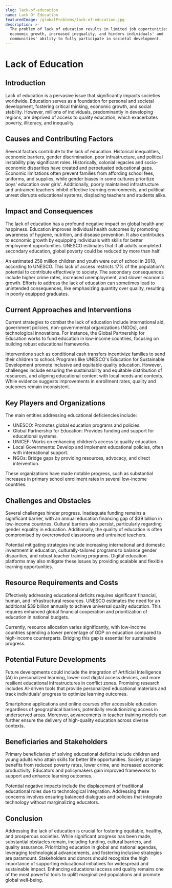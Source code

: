 ```yaml
---
slug: lack-of-education
name: Lack Of Education
featuredImage: /globalProblems/lack-of-education.jpg
description: >-
  The problem of lack of education results in limited job opportunities, lower
  economic growth, increased inequality, and hinders individuals' and
  communities' ability to fully participate in societal development.
---
```


# Lack of Education

## Introduction

Lack of education is a pervasive issue that significantly impacts societies worldwide. Education serves as a foundation for personal and societal development, fostering critical thinking, economic growth, and social stability. However, millions of individuals, predominantly in developing regions, are deprived of access to quality education, which exacerbates poverty, illiteracy, and inequality.

## Causes and Contributing Factors

Several factors contribute to the lack of education. Historical inequalities, economic barriers, gender discrimination, poor infrastructure, and political instability play significant roles. Historically, colonial legacies and socio-economic disparities have created and perpetuated educational gaps. Economic limitations often prevent families from affording school fees, uniforms, and supplies, while gender biases in some cultures prioritize boys' education over girls'. Additionally, poorly maintained infrastructure and untrained teachers inhibit effective learning environments, and political unrest disrupts educational systems, displacing teachers and students alike.

## Impact and Consequences

The lack of education has a profound negative impact on global health and happiness. Education improves individual health outcomes by promoting awareness of hygiene, nutrition, and disease prevention. It also contributes to economic growth by equipping individuals with skills for better employment opportunities. UNESCO estimates that if all adults completed secondary education, global poverty could be reduced by more than half.

An estimated 258 million children and youth were out of school in 2018, according to UNESCO. This lack of access restricts 17% of the population's potential to contribute effectively to society. The secondary consequences include higher crime rates, increased unemployment, and slower economic growth. Efforts to address the lack of education can sometimes lead to unintended consequences, like emphasizing quantity over quality, resulting in poorly equipped graduates.

## Current Approaches and Interventions

Current strategies to combat the lack of education include international aid, government policies, non-governmental organizations (NGOs), and technological innovations. For instance, the Global Partnership for Education works to fund education in low-income countries, focusing on building robust educational frameworks.

Interventions such as conditional cash transfers incentivize families to send their children to school. Programs like UNESCO's Education for Sustainable Development promote inclusive and equitable quality education. However, challenges include ensuring the sustainability and equitable distribution of resources, and aligning educational content with local needs and contexts. While evidence suggests improvements in enrollment rates, quality and outcomes remain inconsistent.

## Key Players and Organizations

The main entities addressing educational deficiencies include:

- UNESCO: Promotes global education programs and policies.
- Global Partnership for Education: Provides funding and support for educational systems.
- UNICEF: Works on enhancing children’s access to quality education.
- Local Governments: Develop and implement educational policies, often with international support.
- NGOs: Bridge gaps by providing resources, advocacy, and direct intervention.

These organizations have made notable progress, such as substantial increases in primary school enrollment rates in several low-income countries.

## Challenges and Obstacles

Several challenges hinder progress. Inadequate funding remains a significant barrier, with an annual education financing gap of $39 billion in low-income countries. Cultural barriers also persist, particularly regarding gender equality in education. Additionally, the quality of education is often compromised by overcrowded classrooms and untrained teachers.

Potential mitigating strategies include increasing international and domestic investment in education, culturally-tailored programs to balance gender disparities, and robust teacher training programs. Digital education platforms may also mitigate these issues by providing scalable and flexible learning opportunities.

## Resource Requirements and Costs

Effectively addressing educational deficits requires significant financial, human, and infrastructural resources. UNESCO estimates the need for an additional $39 billion annually to achieve universal quality education. This requires enhanced global financial cooperation and prioritization of education in national budgets.

Currently, resource allocation varies significantly, with low-income countries spending a lower percentage of GDP on education compared to high-income counterparts. Bridging this gap is essential for sustainable progress.

## Potential Future Developments

Future developments could include the integration of Artificial Intelligence (AI) in personalized learning, lower-cost digital access devices, and more resilient educational infrastructures in conflict zones. Promising research includes AI-driven tools that provide personalized educational materials and track individuals' progress to optimize learning outcomes.

Smartphone applications and online courses offer accessible education regardless of geographical barriers, potentially revolutionizing access in underserved areas. Moreover, advancements in teacher training models can further ensure the delivery of high-quality education across diverse contexts.

## Beneficiaries and Stakeholders

Primary beneficiaries of solving educational deficits include children and young adults who attain skills for better life opportunities. Society at large benefits from reduced poverty rates, lower crime, and increased economic productivity. Educators and policymakers gain improved frameworks to support and enhance learning outcomes.

Potential negative impacts include the displacement of traditional educational roles due to technological integration. Addressing these concerns involves ensuring balanced dialogues and policies that integrate technology without marginalizing educators.

## Conclusion

Addressing the lack of education is crucial for fostering equitable, healthy, and prosperous societies. While significant progress has been made, substantial obstacles remain, including funding, cultural barriers, and quality assurance. Prioritizing education in global and national agendas, leveraging technological advancements, and fostering inclusive strategies are paramount. Stakeholders and donors should recognize the high importance of supporting educational initiatives for widespread and sustainable impact. Enhancing educational access and quality remains one of the most powerful tools to uplift marginalized populations and promote global well-being.
